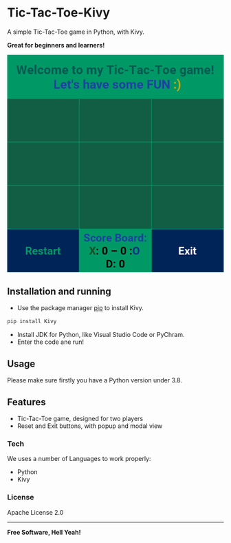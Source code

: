 # Tic-Tac-Toe-Kivy
A simple Tic-Tac-Toe game in Python, with Kivy.

**Great for beginners and learners!**

[![N|Solid](https://raw.githubusercontent.com/GreenArmy18/Tic-Tac-Toe-Kivy/main/Screenshots/Screenshot_93.png)](https://nodesource.com/products/nsolid)

## Installation and running

- Use the package manager [pip](https://pip.pypa.io/en/stable/) to install Kivy.

```bash
pip install Kivy
```
- Install JDK for Python, like Visual Studio Code or PyChram.
- Enter the code ane run!

## Usage

Please make sure firstly you have a Python version under 3.8.

## Features

  - Tic-Tac-Toe game, designed for two players
  - Reset and Exit buttons, with popup and modal view 

### Tech

We uses a number of Languages to work properly:

* Python
* Kivy

### License
Apache License 2.0

----

**Free Software, Hell Yeah!**
